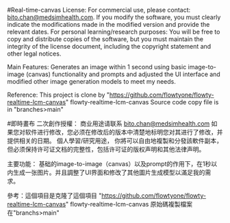 #Real-time-canvas
License: For commercial use, please contact: bito.chan@medsimhealth.com. If you modify the software, you must clearly indicate the modifications made in the modified version and provide the relevant dates. For personal learning/research purposes: You will be free to copy and distribute copies of the software, but you must maintain the integrity of the license document, including the copyright statement and other legal notices.

Main Features: Generates an image within 1 second using basic image-to-image (canvas) functionality and prompts and adjusted the UI interface and modified other image generation models to meet my needs.

Reference: This project is clone by "https://github.com/flowtyone/flowty-realtime-lcm-canvas"   flowty-realtime-lcm-canvas
Source code copy file is in "branches>main"

#即時畫布
二次創作授權： 
商业用途请联系 bito.chan@medsimhealth.com 如果您对软件进行修改，您必须在修改后的版本中清楚地标明您对其进行了修改，并提供相关的日期。 
個人學習/研究用途， 你將可以自由地複製和分發該軟件副本，但必须保持许可证文档的完整性，包括许可证的版权声明和其他法律声明。

主要功能： 基础的image-to-image（canvas）以及prompt的作用下，在1秒以内生成一张图片。并且調整了UI界面和修改了其他圖片生成模型以滿足我的需求。

參考：這個項目是克隆了這個項目 "https://github.com/flowtyone/flowty-realtime-lcm-canvas"    flowty-realtime-lcm-canvas
原始碼複製檔案在"branchs>main"